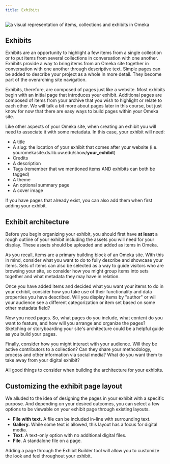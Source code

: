 ```yaml
---
title: Exhibits
---
```


<img src="/course-in-a-box/img/omeka_exhibits.png" alt="a visual representation of items, collections and exhibits in Omeka" class="img-fluid">

## Exhibits

Exhibits are an opportunity to highlight a few items from a single collection or to put items from several collections in conversation with one another. Exhibits provide a way to bring items from an Omeka site together in conversation with one another through descriptive text. Simple pages can be added to describe your project as a whole in more detail. They become part of the overarching site navigation.

Exhibits, therefore, are composed of pages just like a website. Most exhibits begin with an initial page that introduces your exhibit. Additional pages are composed of items from your archive that you wish to highlight or relate to each other. We will talk a bit more about pages later in this course, but just know for now that there are easy ways to build pages within your Omeka site.

Like other aspects of your Omeka site, when creating an exhibit you will need to associate it with some metadata. In this case, your exhibit will need:
- A title
- A slug: the location of your exhibit that comes after your website (i.e. youromekasite.ds.lib.uw.edu/show/**your_exhibit**)
- Credits
- A description
- Tags (remember that we mentioned items AND exhibits can both be tagged)
- A theme
- An optional summary page
- A cover image

If you have pages that already exist, you can also add them when first adding your exhibit.

## Exhibit architecture

Before you begin organizing your exhibit, you should first have **at least** a rough outline of your exhibit including the assets you will need for your display. These assets should be uploaded and added as items in Omeka.

As you recall, items are a primary building block of an Omeka site. With this in mind, consider what you want to do to fully describe and showcase your items. Sets of items can also be selected as a way to guide visitors who are browsing your site, so consider how you might group items into sets together and what metadata they may have in relation.

Once you have added items and decided what you want your items to do in your exhibit, consider how you take use of their functionality and data properties you have described. Will you display items by "author" or will your audience see a different categorization or item set based on some other metadata field?

Now you need pages. So, what pages do you include, what content do you want to feature, and how will you arrange and organize the pages? Sketching or storyboarding your site's architecture could be a helpful guide as you build your pages.

Finally, consider how you might interact with your audience. Will they be active contributors to a collection? Can they share your methodology, process and other information via social media? What do you want them to take away from your digital exhibit?

All good things to consider when building the architecture for your exhibits.

## Customizing the exhibit page layout

We alluded to the idea of designing the pages in your exhibit with a specific purpose. And depending on your desired outcomes, you can select a few options to be viewable on your exhibit page through existing layouts.

- **File with text.** A file can be included in-line with surrounding text.
- **Gallery.** While some text is allowed, this layout has a focus for digital media.
- **Text.** A text-only option with no additional digital files.
- **File**. A standalone file on a page.

Adding a page through the Exhibit Builder tool will allow you to customize the look and feel throughout your exhibit.

